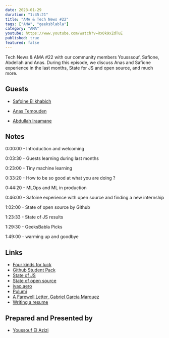 ```yaml
---
date: 2023-01-29
duration: "1:45:21"
title: "AMA & Tech News #22"
tags: ["AMA", "geeksblabla"]
category: "AMA"
youtube: https://www.youtube.com/watch?v=Rx0k9xZdTuE
published: true
featured: false
---
```


Tech News & AMA #22 with our community members Yousssouf, Safione, Abdellah and Anas. During this episode, we discuss Anas and Safione experience in the last months, State for JS and open source, and much more.

## Guests

- [Safoine El khabich ](https://www.linkedin.com/in/safoinme/)

- [Anas Temouden](https://www.linkedin.com/in/anastemouden/)

- [Abdullah Iraamane](https://www.linkedin.com/in/aairaamane/)

## Notes

0:00:00 - Introduction and welcoming

0:03:30 - Guests learning during last months

0:23:00 - Tiny machine learning

0:33:20 - How to be so good at what you are doing ?

0:44:20 - MLOps and ML in production

0:46:00 - Safoine experience with open source and finding a new internship

1:02:00 - State of open source by Github

1:23:33 - State of JS results

1:29:30 - GeeksBabla Picks

1:49:00 - warming up and goodbye

## Links

- [Four kinds for luck](https://www.wealest.com/articles/four-kinds-of-luck)
- [Github Student Pack](https://education.github.com/pack)
- [State of JS](https://2022.stateofjs.com/en-US/opinions/)
- [State of open source](https://octoverse.github.com/)
- [ivao.aero](https://ivao.aero/)
- [Pulumi](https://www.pulumi.com/)
- [A Farewell Letter, Gabriel Garcia Marquez](https://english-online.rs/materials/12249)
- [Writing a resume](https://www.linkedin.com/learning/writing-a-resume/entertainment-resumes-2?autoplay=true&resume=false)

## Prepared and Presented by

- [Youssouf El Azizi](https://elazizi.com/)

